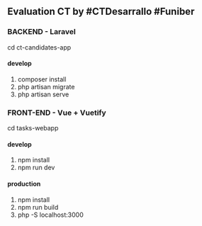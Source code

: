 ## Evaluation CT by #CTDesarrallo #Funiber

### BACKEND - Laravel

cd ct-candidates-app

#### develop

1) composer install
2) php artisan migrate
3) php artisan serve



### FRONT-END - Vue + Vuetify

cd tasks-webapp


#### develop
1) npm install
2) npm run dev



#### production
1) npm install
2) npm run build
3) php -S localhost:3000



